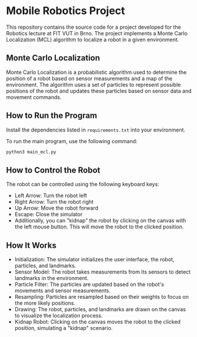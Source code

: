 # Mobile Robotics Project

This repository contains the source code for a project developed for the Robotics lecture at FIT VUT in Brno. The project implements a Monte Carlo Localization (MCL) algorithm to localize a robot in a given environment.

## Monte Carlo Localization

Monte Carlo Localization is a probabilistic algorithm used to determine the position of a robot based on sensor measurements and a map of the environment. The algorithm uses a set of particles to represent possible positions of the robot and updates these particles based on sensor data and movement commands.

## How to Run the Program

Install the dependencies listed in `requirements.txt` into your environment.

To run the main program, use the following command:
```sh
python3 main_mcl.py
```

## How to Control the Robot
The robot can be controlled using the following keyboard keys:

- Left Arrow: Turn the robot left
- Right Arrow: Turn the robot right
- Up Arrow: Move the robot forward
- Escape: Close the simulator
- Additionally, you can "kidnap" the robot by clicking on the canvas with the left mouse button. This will move the robot to the clicked position.

## How It Works
- Initialization: The simulator initializes the user interface, the robot, particles, and landmarks.
- Sensor Model: The robot takes measurements from its sensors to detect landmarks in the environment.
- Particle Filter: The particles are updated based on the robot's movements and sensor measurements.
- Resampling: Particles are resampled based on their weights to focus on the more likely positions.
- Drawing: The robot, particles, and landmarks are drawn on the canvas to visualize the localization process.
- Kidnap Robot: Clicking on the canvas moves the robot to the clicked position, simulating a "kidnap" scenario.
